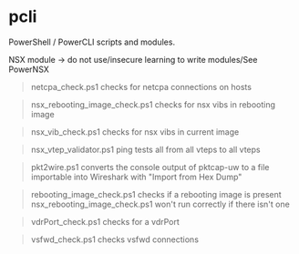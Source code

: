 # pcli
PowerShell / PowerCLI scripts and modules.

NSX module -> do not use/insecure learning to write modules/See PowerNSX

> netcpa_check.ps1 
checks for netcpa connections on hosts

> nsx_rebooting_image_check.ps1
checks for nsx vibs in rebooting image

> nsx_vib_check.ps1
checks for nsx vibs in current image

> nsx_vtep_validator.ps1
ping tests all from all vteps to all vteps

> pkt2wire.ps1
converts the console output of pktcap-uw to a file importable into Wireshark with "Import from Hex Dump"

> rebooting_image_check.ps1
checks if a rebooting image is present nsx_rebooting_image_check.ps1 won't run correctly if there isn't one

> vdrPort_check.ps1
checks for a vdrPort

> vsfwd_check.ps1
checks vsfwd connections


